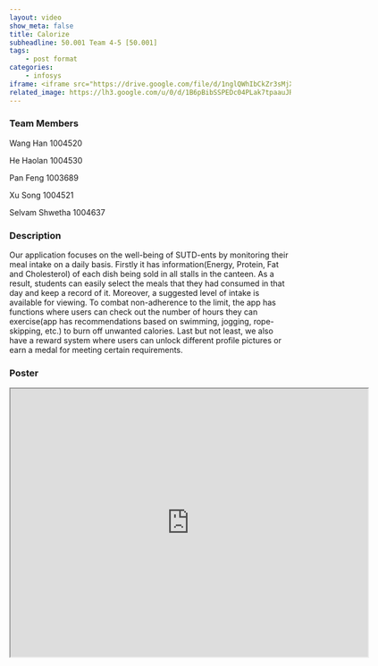 ```yaml
---
layout: video
show_meta: false
title: Calorize
subheadline: 50.001 Team 4-5 [50.001]
tags:
    - post format
categories:
    - infosys
iframe: <iframe src="https://drive.google.com/file/d/1nglQWhIbCkZr3sMjXrIOfwzC4UZ-CwMd/preview" width="320" height="240"></iframe>
related_image: https://lh3.google.com/u/0/d/1B6pBibSSPEDc04PLak7tpaauJRWEZ9qs=w300-h300-p-k-nu-iv1
---
```


### Team Members

Wang Han 1004520

He Haolan 1004530

Pan Feng 1003689

Xu Song 1004521

Selvam Shwetha 1004637  

### Description

Our application focuses on the well-being of SUTD-ents by monitoring their meal intake on a daily basis. Firstly it has information(Energy, Protein, Fat and Cholesterol) of each dish being sold in all stalls in the canteen. As a result, students can easily select the meals that they had consumed in that day and keep a record of it. Moreover, a suggested level of intake is available for viewing. To combat non-adherence to the limit, the app has functions where users can check out the number of hours they can exercise(app has recommendations based on swimming, jogging, rope-skipping, etc.) to burn off unwanted calories. Last but not least, we also have a reward system where users can unlock different profile pictures or earn a medal for meeting certain requirements.

### Poster

<iframe src="https://drive.google.com/file/d/1B6pBibSSPEDc04PLak7tpaauJRWEZ9qs/preview" width="640" height="480"></iframe>
